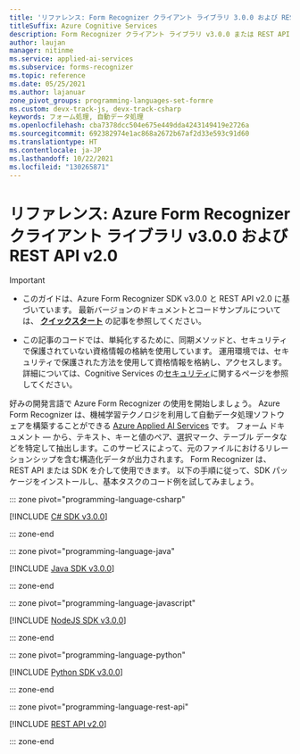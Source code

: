 ```yaml
---
title: 'リファレンス: Form Recognizer クライアント ライブラリ 3.0.0 および REST API v2.0'
titleSuffix: Azure Cognitive Services
description: Form Recognizer クライアント ライブラリ v3.0.0 または REST API v2.0 を使用して、カスタム ドキュメントからキーと値のペアとテーブル データを抽出するフォーム処理アプリを作成します。
author: laujan
manager: nitinme
ms.service: applied-ai-services
ms.subservice: forms-recognizer
ms.topic: reference
ms.date: 05/25/2021
ms.author: lajanuar
zone_pivot_groups: programming-languages-set-formre
ms.custom: devx-track-js, devx-track-csharp
keywords: フォーム処理, 自動データ処理
ms.openlocfilehash: cba7378dcc504e675e449dda4243149419e2726a
ms.sourcegitcommit: 692382974e1ac868a2672b67af2d33e593c91d60
ms.translationtype: HT
ms.contentlocale: ja-JP
ms.lasthandoff: 10/22/2021
ms.locfileid: "130265871"
---
```

# <a name="reference-azure-form-recognizer-client-library-v300-and-rest-api-v20"></a>リファレンス: Azure Form Recognizer クライアント ライブラリ v3.0.0 および REST API v2.0

>[!IMPORTANT]
>
> * このガイドは、Azure Form Recognizer SDK v3.0.0 と REST API v2.0 に基づいています。 最新バージョンのドキュメントとコードサンプルについては、 **[クイックスタート](../quickstarts/try-sdk-rest-api.md)** の記事を参照してください。
>
>* この記事のコードでは、単純化するために、同期メソッドと、セキュリティで保護されていない資格情報の格納を使用しています。 運用環境では、セキュリティで保護された方法を使用して資格情報を格納し、アクセスします。 詳細については、Cognitive Services の[セキュリティ](../../../cognitive-services/cognitive-services-security.md)に関するページを参照してください。

好みの開発言語で Azure Form Recognizer の使用を開始しましょう。 Azure Form Recognizer は、機械学習テクノロジを利用して自動データ処理ソフトウェアを構築することができる [Azure Applied AI Services](../../../applied-ai-services/index.yml) です。 フォーム ドキュメント &mdash; から、テキスト、キーと値のペア、選択マーク、テーブル データなどを特定して抽出します。このサービスによって、元のファイルにおけるリレーションシップを含む構造化データが出力されます。 Form Recognizer は、REST API または SDK を介して使用できます。 以下の手順に従って、SDK パッケージをインストールし、基本タスクのコード例を試してみましょう。

::: zone pivot="programming-language-csharp"

[!INCLUDE [C# SDK v3.0.0](includes/csharp-v3-0-0.md)]

::: zone-end

::: zone pivot="programming-language-java"

[!INCLUDE [Java SDK v3.0.0](includes/java-v3-0-0.md)]

::: zone-end

::: zone pivot="programming-language-javascript"

[!INCLUDE [NodeJS SDK v3.0.0](includes/javascript-v3-0-0.md)]

::: zone-end

::: zone pivot="programming-language-python"

[!INCLUDE [Python SDK v3.0.0](includes/python-v3-0-0.md)]

::: zone-end

::: zone pivot="programming-language-rest-api"

[!INCLUDE [REST API v2.0](includes/rest-api-v2-0.md)]

::: zone-end